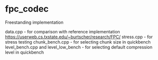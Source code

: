 # fpc_codec
Freestanding implementation

data.cpp - for comparison with reference implementation https://userweb.cs.txstate.edu/~burtscher/research/FPC/
stress.cpp - for stress testing
chunk_bench.cpp - for selecting chunk size in quickbench
level_bench.cpp and level_low_bench - for selecting default compression level in quickbench
